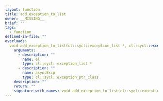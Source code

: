 ```yaml
---
layout: function
title: add_exception_to_list
owner: __MISSING__
brief: ""
tags:
  - function
defined-in-file: ""
overloads:
  void add_exception_to_list(cl::sycl::exception_list *, cl::sycl::exception_ptr_class):
    arguments:
      - description: ""
        name: el
        type: cl::sycl::exception_list *
      - description: ""
        name: asyncExcp
        type: cl::sycl::exception_ptr_class
    description: ""
    return: ""
    signature_with_names: void add_exception_to_list(cl::sycl::exception_list * el, cl::sycl::exception_ptr_class asyncExcp)
---
```

